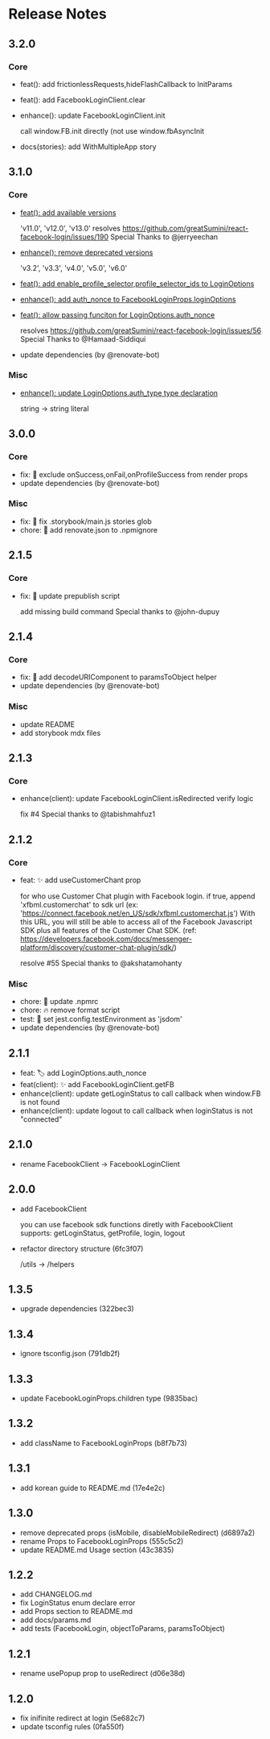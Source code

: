 <!-- markdownlint-disable MD024 MD034 MD033 -->

# Release Notes

## 3.2.0

### Core

- feat(): add frictionlessRequests,hideFlashCallback to InitParams

- feat(): add FacebookLoginClient.clear

- enhance(): update FacebookLoginClient.init

  call window.FB.init directly (not use window.fbAsyncInit

- docs(stories): add WithMultipleApp story

## 3.1.0

### Core

- [feat(): add available versions](https://github.com/greatSumini/react-facebook-login/commit/8a486973e67fea94d4aea5f52ccd8c947eff2af3)

  'v11.0', 'v12.0', 'v13.0'
  resolves https://github.com/greatSumini/react-facebook-login/issues/190
  Special Thanks to @jerryeechan

- [enhance(): remove deprecated versions](https://github.com/greatSumini/react-facebook-login/commit/374189366e6f783e59716678d7760e442c6c602e)

  'v3.2', 'v3.3', 'v4.0', 'v5.0', 'v6.0'

- [feat(): add enable_profile_selector,profile_selector_ids to LoginOptions](https://github.com/greatSumini/react-facebook-login/commit/fc8e1a1d5850fdc77f3a5b72edbfc0a3c281fd09)
- [enhance(): add auth_nonce to FacebookLoginProps.loginOptions](https://github.com/greatSumini/react-facebook-login/commit/3882448596b84bddc538aa78bef83b1283e7bc3d)
- [feat(): allow passing funciton for LoginOptions.auth_nonce](https://github.com/greatSumini/react-facebook-login/commit/177ed880c3d9cf962f2a03a85038d37a893f0ff6)

  resolves https://github.com/greatSumini/react-facebook-login/issues/56
  Special Thanks to @Hamaad-Siddiqui

- update dependencies (by @renovate-bot)

### Misc

- [enhance(): update LoginOptions.auth_type type declaration](https://github.com/greatSumini/react-facebook-login/commit/ad9bbdd4c7784822ad67abf770c4b90f2482de80)

  string -> string literal

## 3.0.0

### Core

- fix: 🐛 exclude onSuccess,onFail,onProfileSuccess from render props
- update dependencies (by @renovate-bot)

### Misc

- fix: 🐛 fix .storybook/main.js stories glob
- chore: 🙈 add renovate.json to .npmignore

## 2.1.5

### Core

- fix: 🔨 update prepublish script

  add missing build command
  Special thanks to @john-dupuy

## 2.1.4

### Core

- fix: 🐛 add decodeURIComponent to paramsToObject helper
- update dependencies (by @renovate-bot)

### Misc

- update README
- add storybook mdx files

## 2.1.3

### Core

- enhance(client): update FacebookLoginClient.isRedirected verify logic

  fix #4
  Special thanks to @tabishmahfuz1

## 2.1.2

### Core

- feat: :sparkles: add useCustomerChant prop

  for who use Customer Chat plugin with Facebook login.
  if true, append 'xfbml.customerchat' to sdk url (ex: 'https://connect.facebook.net/en_US/sdk/xfbml.customerchat.js')
  With this URL, you will still be able to access all of the Facebook Javascript SDK plus all features of the Customer Chat SDK.
  (ref: https://developers.facebook.com/docs/messenger-platform/discovery/customer-chat-plugin/sdk/)

  resolve #55
  Special thanks to @akshatamohanty

### Misc

- chore: 🔧 update .npmrc
- chore: 🔥 remove format script
- test: 🔧 set jest.config.testEnvironment as 'jsdom'
- update dependencies (by @renovate-bot)

## 2.1.1

- feat: :label: add LoginOptions.auth_nonce
- feat(client): :sparkles: add FacebookLoginClient.getFB
- enhance(client): update getLoginStatus to call callback when window.FB is not found
- enhance(client): update logout to call callback when loginStatus is not "connected"

## 2.1.0

- rename FacebookClient -> FacebookLoginClient

## 2.0.0

- add FacebookClient

  you can use facebook sdk functions diretly with FacebookClient <br>
  supports: getLoginStatus, getProfile, login, logout

- refactor directory structure (6fc3f07)

  /utils -> /helpers

## 1.3.5

- upgrade dependencies (322bec3)

## 1.3.4

- ignore tsconfig.json (791db2f)

## 1.3.3

- update FacebookLoginProps.children type (9835bac)

## 1.3.2

- add className to FacebookLoginProps (b8f7b73)

## 1.3.1

- add korean guide to README.md (17e4e2c)

## 1.3.0

- remove deprecated props (isMobile, disableMobileRedirect) (d6897a2)
- rename Props to FacebookLoginProps (555c5c2)
- update README.md Usage section (43c3835)

## 1.2.2

- add CHANGELOG.md
- fix LoginStatus enum declare error
- add Props section to README.md
- add docs/params.md
- add tests (FacebookLogin, objectToParams, paramsToObject)

## 1.2.1

- rename usePopup prop to useRedirect (d06e38d)

## 1.2.0

- fix inifinite redirect at login (5e682c7)
- update tsconfig rules (0fa550f)
